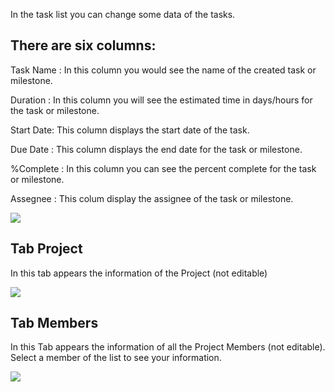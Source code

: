 In the task list you can change some data of the tasks.

## There are six columns: ##

Task Name : In this column you would see the name of the created task or milestone.

Duration  : In this column you will see the estimated time in days/hours for the task or milestone.

Start Date: This column displays the start date of the task.

Due Date  : This column displays the end date for the task or milestone.

%Complete : In this column you can see the percent complete for the task or milestone.

Assegnee  : This colum display the assignee of the task or milestone.

<img src='http://projectforce.googlecode.com/svn/wiki/images/New/Gantt 8.png' />


## Tab Project ##

In this tab appears the information of the Project (not editable)

<img src='http://projectforce.googlecode.com/svn/wiki/images/New/Gantt 16.PNG' />


## Tab Members ##

In this Tab appears the information of all the Project Members (not editable).
Select a member of the list to see your information.

<img src='http://projectforce.googlecode.com/svn/wiki/images/New/Gantt 17.PNG' />